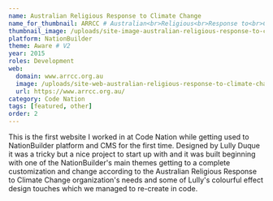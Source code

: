 ```yaml
---
name: Australian Religious Response to Climate Change
name_for_thumbnail: ARRCC # Australian<br>Religious<br>Response to<br>Climate Change
thumbnail_image: /uploads/site-image-australian-religious-response-to-climate-change.jpg
platform: NationBuilder
theme: Aware # V2
year: 2015
roles: Development
web:
  domain: www.arrcc.org.au
  image: /uploads/site-web-australian-religious-response-to-climate-change.png
  url: https://www.arrcc.org.au/
category: Code Nation
tags: [featured, other]
order: 2
---
```


This is the first website I worked in at Code Nation while getting used to NationBuilder platform and CMS for the first time. Designed by Lully Duque it was a tricky but a nice project to start up with and it was built beginning with one of the NationBuilder's main themes getting to a complete customization and change according to the Australian Religious Response to Climate Change organization's needs and some of Lully's colourful effect design touches which we managed to re-create in code.